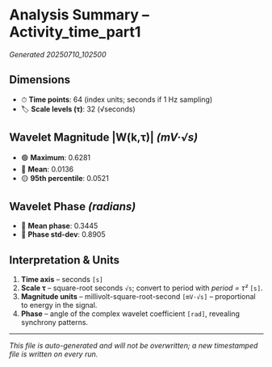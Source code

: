 # Analysis Summary – Activity_time_part1

*Generated 20250710_102500*

## Dimensions
- ⏱ **Time points**: 64 (index units; seconds if 1 Hz sampling)
- 🏷 **Scale levels (τ)**: 32 (√seconds)

## Wavelet Magnitude |W(k,τ)|  *(mV·√s)*
- 🟢 **Maximum**: 0.6281
- 🔵 **Mean**: 0.0136
- 🟡 **95th percentile**: 0.0521

## Wavelet Phase *(radians)*
- 📏 **Mean phase**: 0.3445
- 📐 **Phase std-dev**: 0.8905

## Interpretation & Units
1. **Time axis** – seconds `[s]`  
2. **Scale τ** – square-root seconds `√s`; convert to period with *period = τ²* `[s]`.  
3. **Magnitude units** – millivolt-square-root-second `[mV·√s]` – proportional to energy in the signal.  
4. **Phase** – angle of the complex wavelet coefficient `[rad]`, revealing synchrony patterns.

---
*This file is auto-generated and will not be overwritten; a new timestamped file is written on every run.*
